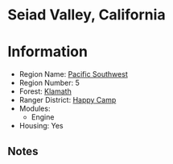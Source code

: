 
Seiad Valley, California
========================
  
# Information  
* Region Name: [Pacific Southwest]()  
* Region Number: 5  
* Forest: [Klamath](http://www.fs.usda.gov/klamath)  
* Ranger District: [Happy Camp]()  
* Modules:  
  - Engine  
* Housing: Yes  
  
## Notes

